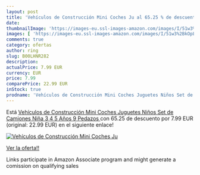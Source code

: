 ```yaml
---
layout: post
title: 'Vehículos de Construcción Mini Coches Ju al 65.25 % de descuento'
date: 
thumbnailImage: 'https://images-eu.ssl-images-amazon.com/images/I/51w3%2BkOpLyL._SL200_.jpg'
images: [ 'https://images-eu.ssl-images-amazon.com/images/I/51w3%2BkOpLyL._SL200_.jpg' ]
comments: true
category: ofertas
author: ring
slug: B00LHNR282
description:
actualPrice: 7.99 EUR
currency: EUR
price: 7.99
comparePrice: 22.99 EUR
inStock: true
prodname: 'Vehículos de Construcción Mini Coches Juguetes Niños Set de Camiones Niña 3 4 5 Años  9 Pedazos '
---
```


Está [Vehículos de Construcción Mini Coches Juguetes Niños Set de Camiones Niña 3 4 5 Años  9 Pedazos ](https://www.amazon.es/dp/B00LHNR282/?tag=tolees-21) con 65.25 de descuento por 7.99 EUR (original: 22.99 EUR) en el siguiente enlace!

[![Vehículos de Construcción Mini Coches Ju](https://images-eu.ssl-images-amazon.com/images/I/51w3%2BkOpLyL._SL200_.jpg)](https://www.amazon.es/dp/B00LHNR282/?tag=tolees-21)

[Ver la oferta!!](https://www.amazon.es/dp/B00LHNR282/?tag=tolees-21)

Links participate in Amazon Associate program and might generate a comission on qualifying sales


